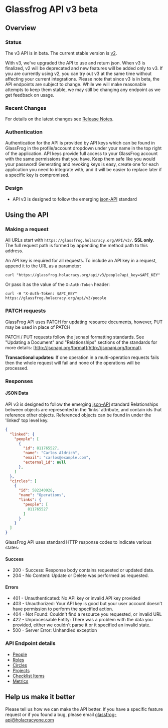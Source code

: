 Glassfrog API v3 beta
=====================

Overview
--------

### Status

The v3 API is in beta.  The current stable version is [v2](../../tree/API_v2).

With v3, we've upgraded the API to use and return json.  When v3 is finalized, v2 will be deprecated and new features will be added only to v3.
If you are currently using v2, you can try out v3 at the same time without affecting your current integrations.
Please note that since v3 is in beta, the API endpoints are subject to change.
While we will make reasonable attempts to keep them stable, we may still be changing any endpoint as we get feedback on usage.

### Recent Changes

For details on the latest changes see [Release Notes](sections/changes.md).

### Authentication

Authentication for the API is provided by API keys which can be found in GlassFrog in the profile/account dropdown under your name in the top right of the application.
API keys provide full access to your GlassFrog account with the same permissions that you have.
Keep them safe like you would your password! Generating and revoking keys is easy, create one for each application you need to integrate with, and it will be easier to replace later if a specific key is compromised.


### Design

* API v3 is designed to follow the emerging [json-API](http://jsonAPI.org/format/) standard

Using the API
----------------

### Making a request

All URLs start with `https://glassfrog.holacracy.org/API/v3/`. **SSL only**.
The full request path is formed by appending the method path to this address.

An API key is required for all requests.  To include an API key in a request, append it to the URL as a parameter:

```
curl "https://glassfrog.holacracy.org/api/v3/people?api_key=$API_KEY"
```

Or pass it as the value of the `X-Auth-Token` header:

```
curl -H "X-Auth-Token: $API_KEY" https://glassfrog.holacracy.org/api/v3/people
```

### PATCH requests

GlassFrog API uses PATCH for updating resource documents, however, PUT may be used in place of PATCH

PATCH / PUT requests follow the jsonapi formatting standards. See "Updating a Document" and "Relationships" sections of the standards
for more details: [http://jsonapi.org/format](http://jsonapi.org/format).

**Transactional updates:** If one operation in a multi-operation requests fails then the whole request will fail and none of the operations will be processed.


### Responses

#### JSON Data
API v3 is designed to follow the emerging [json-API](http://jsonAPI.org/format/) standard
Relationships between objects are represented in the 'links' attribute, and contain ids that reference other objects.
Referenced objects can be found in under the 'linked' top level key.

```json
{
  "linked": {
    "people": [
      {
        "id": 811765527,
        "name": "Carlos Aldrich",
        "email": "carlos@example.com",
        "external_id": null
      },
    ]
  },
  "circles": [
    {
      "id": 582240928,
      "name": "Operations",
      "links": {
        "people": [
          811765527
        ]
      }
    }
  ]
}
```

GlassFrog API uses standard HTTP response codes to indicate various states:

#### Success
* 200 - Success:  Response body contains requested or updated data.
* 204 - No Content: Update or Delete was performed as requested.

#### Errors
* 401 - Unauthenticated: No API key or invalid API key provided
* 403 - Unauthorized:  Your API key is good but your user account doesn't have permission to perform the specified action.
* 404 - Not Found: Couldn't find a resource you requested, or invalid URL
* 422 - Unprocessable Entity: There was a problem with the data you provided, either we couldn't parse it or it specified an invalid state.
* 500 - Server Error: Unhandled exception


### API Endpoint details

* [People](sections/people.md)
* [Roles](sections/roles.md)
* [Circles](sections/circles.md)
* [Projects](sections/projects.md)
* [Checklist Items](sections/checklist_items.md)
* [Metrics](sections/metrics.md)


Help us make it better
-----------------------

Please tell us how we can make the API better.  If you have a specific feature request or if you found a bug, please email glassfrog-api@holacracyone.com
